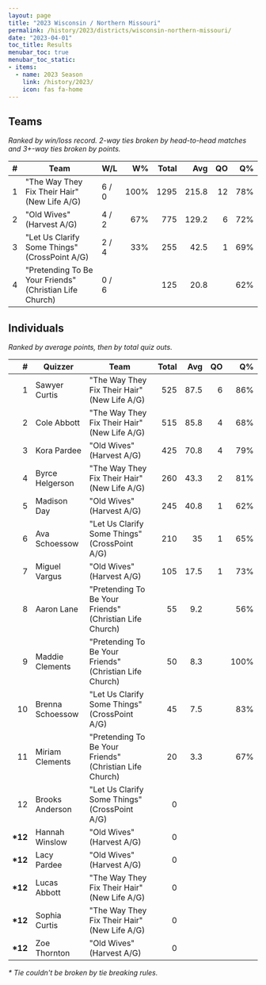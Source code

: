 ```yaml
---
layout: page
title: "2023 Wisconsin / Northern Missouri"
permalink: /history/2023/districts/wisconsin-northern-missouri/
date: "2023-04-01"
toc_title: Results
menubar_toc: true
menubar_toc_static:
- items:
  - name: 2023 Season
    link: /history/2023/
    icon: fas fa-home
---
```


## Teams

*Ranked by win/loss record. 2-way ties broken by head-to-head matches and 3+-way ties broken by points.*

|    # | Team                                                      | W/L   |   W% | Total |   Avg |   QO |   Q% |
| ---: | --------------------------------------------------------- | ----- | ---: | ----: | ----: | ---: | ---: |
|    1 | \"The Way They Fix Their Hair\" (New Life A/G)            | 6 / 0 | 100% |  1295 | 215.8 |   12 |  78% |
|    2 | \"Old Wives\" (Harvest A/G)                               | 4 / 2 |  67% |   775 | 129.2 |    6 |  72% |
|    3 | \"Let Us Clarify Some Things\" (CrossPoint A/G)           | 2 / 4 |  33% |   255 |  42.5 |    1 |  69% |
|    4 | \"Pretending To Be Your Friends\" (Christian Life Church) | 0 / 6 |      |   125 |  20.8 |      |  62% |

## Individuals

*Ranked by average points, then by total quiz outs.*

|        # | Quizzer          | Team                                                      | Total |  Avg |   QO |   Q% |
| -------: | ---------------- | --------------------------------------------------------- | ----: | ---: | ---: | ---: |
|        1 | Sawyer Curtis    | \"The Way They Fix Their Hair\" (New Life A/G)            |   525 | 87.5 |    6 |  86% |
|        2 | Cole Abbott      | \"The Way They Fix Their Hair\" (New Life A/G)            |   515 | 85.8 |    4 |  68% |
|        3 | Kora Pardee      | \"Old Wives\" (Harvest A/G)                               |   425 | 70.8 |    4 |  79% |
|        4 | Byrce Helgerson  | \"The Way They Fix Their Hair\" (New Life A/G)            |   260 | 43.3 |    2 |  81% |
|        5 | Madison Day      | \"Old Wives\" (Harvest A/G)                               |   245 | 40.8 |    1 |  62% |
|        6 | Ava Schoessow    | \"Let Us Clarify Some Things\" (CrossPoint A/G)           |   210 |   35 |    1 |  65% |
|        7 | Miguel Vargus    | \"Old Wives\" (Harvest A/G)                               |   105 | 17.5 |    1 |  73% |
|        8 | Aaron Lane       | \"Pretending To Be Your Friends\" (Christian Life Church) |    55 |  9.2 |      |  56% |
|        9 | Maddie Clements  | \"Pretending To Be Your Friends\" (Christian Life Church) |    50 |  8.3 |      | 100% |
|       10 | Brenna Schoessow | \"Let Us Clarify Some Things\" (CrossPoint A/G)           |    45 |  7.5 |      |  83% |
|       11 | Miriam Clements  | \"Pretending To Be Your Friends\" (Christian Life Church) |    20 |  3.3 |      |  67% |
|       12 | Brooks Anderson  | \"Let Us Clarify Some Things\" (CrossPoint A/G)           |     0 |      |      |      |
| **\*12** | Hannah Winslow   | \"Old Wives\" (Harvest A/G)                               |     0 |      |      |      |
| **\*12** | Lacy Pardee      | \"Old Wives\" (Harvest A/G)                               |     0 |      |      |      |
| **\*12** | Lucas Abbott     | \"The Way They Fix Their Hair\" (New Life A/G)            |     0 |      |      |      |
| **\*12** | Sophia Curtis    | \"The Way They Fix Their Hair\" (New Life A/G)            |     0 |      |      |      |
| **\*12** | Zoe Thornton     | \"Old Wives\" (Harvest A/G)                               |     0 |      |      |      |

*\* Tie couldn't be broken by tie breaking rules.*

